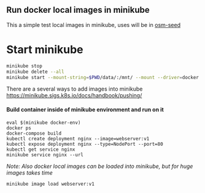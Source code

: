 ## Run docker local images in minikube
 
This a simple test local images in minikube, uses will be in [osm-seed](https://github.com/developmentseed/osm-seed)
 
# Start minikube
 
```sh
minikube stop
minikube delete --all
minikube start --mount-string=$PWD/data/:/mnt/ --mount --driver=docker
```
 
There are a several ways to add images into minikube https://minikube.sigs.k8s.io/docs/handbook/pushing/
 
#### Build container inside of minikube environment and run on it
 
```
eval $(minikube docker-env)
docker ps
docker-compose build
kubectl create deployment nginx --image=webserver:v1
kubectl expose deployment nginx --type=NodePort --port=80
kubectl get service nginx
minikube service nginx --url
```
 
*Note: Also docker local images can be loaded into minikube, but  for huge images takes time*
 
```
minikube image load webserver:v1



